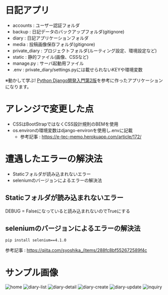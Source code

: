 # 日記アプリ

- accounts : ユーザー認証フォルダ
- backup : 日記データのバックアップフォルダ(gitignore)
- diary : 日記アプリケーションフォルダ
- media : 投稿画像保存フォルダ(gitignore)
- private_diary : プロジェクトフォルダ(ルーティング設定、環境設定など)
- static : 静的ファイル(画像、CSSなど)
- manage.py : サーバ起動用ファイル
- .env : private_diary/settings.pyには載せられないKEYや環境変数

※動かして学ぶ! [Python Django開発入門第2版](https://www.amazon.co.jp/%E5%8B%95%E3%81%8B%E3%81%97%E3%81%A6%E5%AD%A6%E3%81%B6-Python-Django%E9%96%8B%E7%99%BA%E5%85%A5%E9%96%80-%E7%AC%AC2%E7%89%88-NEXT/dp/479817419X)を参考に作ったアプリケーションになります。

# アレンジで変更した点

- CSSはBootStrapではなくCSS設計規則のBEMを使用
- os.environの環境変数はdjango-environを使用し.envに記載
  - 参考記事 : https://e-tec-memo.herokuapp.com/article/172/

# 遭遇したエラーの解決法

- Staticフォルダが読み込まれないエラー
- seleniumのバージョンによるエラーの解決法

## Staticフォルダが読み込まれないエラー

DEBUG = Falseになっていると読み込まれないのでTrueにする

## seleniumのバージョンによるエラーの解決法

```
pip install selenium==4.1.0
```

参考記事 : https://qiita.com/syoshika_/items/288fc8bf552672589f4c

# サンプル画像

![home](https://user-images.githubusercontent.com/83369665/186470862-dc158972-6ac1-4510-a146-766a06a6e238.png)
![diary-list](https://user-images.githubusercontent.com/83369665/186471066-78260f92-ef47-4a24-9de4-474db0906b9e.png)
![diary-detail](https://user-images.githubusercontent.com/83369665/186471111-3cff26f7-d4df-492a-aeba-78a487cfcb08.png)
![diary-create](https://user-images.githubusercontent.com/83369665/186471140-77289fb1-5a8c-48a9-a631-430ec8c2363a.png)
![diary-update](https://user-images.githubusercontent.com/83369665/186471172-0d006647-3628-4b8a-99da-58f49bf60595.png)
![inquiry](https://user-images.githubusercontent.com/83369665/186471207-5ec1a4e2-7e71-49fd-a99a-da706bb3f32b.png)
